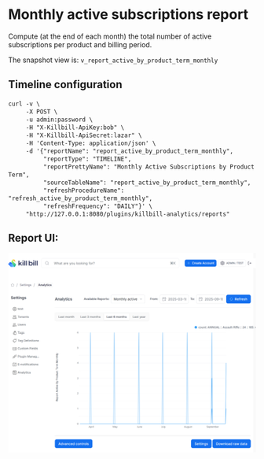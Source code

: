 # Monthly active subscriptions report

Compute (at the end of each month) the total number of active subscriptions per product and billing period.

The snapshot view is: `v_report_active_by_product_term_monthly`

## Timeline configuration

```
curl -v \
     -X POST \
     -u admin:password \
     -H "X-Killbill-ApiKey:bob" \
     -H "X-Killbill-ApiSecret:lazar" \
     -H 'Content-Type: application/json' \
     -d '{"reportName": "report_active_by_product_term_monthly",
          "reportType": "TIMELINE",
          "reportPrettyName": "Monthly Active Subscriptions by Product Term",
          "sourceTableName": "report_active_by_product_term_monthly",
          "refreshProcedureName": "refresh_active_by_product_term_monthly",
          "refreshFrequency": "DAILY"}' \
     "http://127.0.0.1:8080/plugins/killbill-analytics/reports"
```
## Report UI:

![monthly-active-subs-by-product-term.png](monthly-active-subs-by-product-term.png)